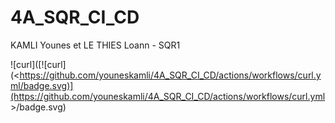# 4A_SQR_CI_CD

KAMLI Younes et LE THIES Loann - SQR1


![curl]([![curl](<<https://github.com/youneskamli/4A_SQR_CI_CD/actions/workflows/curl.yml/badge.svg)](https://github.com/youneskamli/4A_SQR_CI_CD/actions/workflows/curl.yml>>/badge.svg)

